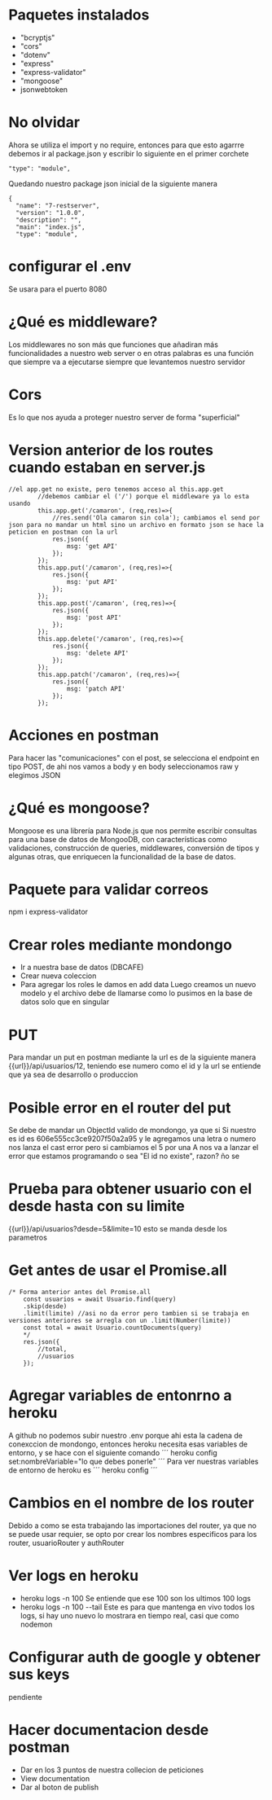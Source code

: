 # Paquetes instalados
* "bcryptjs"
* "cors"
* "dotenv"
* "express"
* "express-validator"
* "mongoose"
* jsonwebtoken
# No olvidar
Ahora se utiliza el import y no require, entonces para que esto agarrre debemos ir al package.json y 
escribir lo siguiente en el primer corchete
```
"type": "module",
```
Quedando nuestro package json inicial de la siguiente manera
```
{
  "name": "7-restserver",
  "version": "1.0.0",
  "description": "",
  "main": "index.js",
  "type": "module",
```

# configurar el .env
Se usara para el puerto 8080

# ¿Qué es middleware?
Los middlewares no son más que funciones que añadiran más funcionalidades a nuestro web server o en otras palabras es una función que siempre va a ejecutarse siempre que levantemos nuestro servidor

# Cors
Es lo que nos ayuda a proteger nuestro server de forma "superficial"

# Version anterior de los routes cuando estaban en server.js
```
//el app.get no existe, pero tenemos acceso al this.app.get 
        //debemos cambiar el ('/') porque el middleware ya lo esta usando
        this.app.get('/camaron', (req,res)=>{
            //res.send('Ola camaron sin cola'); cambiamos el send por json para no mandar un html sino un archivo en formato json se hace la peticion en postman con la url
            res.json({
                msg: 'get API'
            });
        });
        this.app.put('/camaron', (req,res)=>{  
            res.json({
                msg: 'put API'
            });
        });
        this.app.post('/camaron', (req,res)=>{
            res.json({
                msg: 'post API'
            });
        });
        this.app.delete('/camaron', (req,res)=>{
            res.json({
                msg: 'delete API'
            });
        });
        this.app.patch('/camaron', (req,res)=>{
            res.json({
                msg: 'patch API'
            });
        });
```

# Acciones en postman
Para hacer las "comunicaciones" con el post, se selecciona el endpoint en tipo POST, de ahi nos vamos a body y en body seleccionamos raw y elegimos JSON

# ¿Qué es mongoose?
Mongoose es una librería para Node.js que nos permite escribir consultas para una base de datos de MongooDB, con características como validaciones, construcción de queries, middlewares, conversión de tipos y algunas otras, que enriquecen la funcionalidad de la base de datos.

# Paquete para validar correos
npm i express-validator

# Crear roles mediante mondongo
* Ir a nuestra base de datos (DBCAFE)
* Crear nueva coleccion
* Para agregar los roles le damos en add data
Luego creamos un nuevo modelo y el archivo debe de llamarse como lo pusimos en la base de datos solo que en singular

# PUT
Para mandar un put en postman mediante la url es de la siguiente manera 
{{url}}/api/usuarios/12, teniendo ese numero como el id y la url se entiende que ya sea de desarrollo o produccion

# Posible error en el router del put
Se debe de mandar un ObjectId valido de mondongo, ya que si Si nuestro es id es 606e555cc3ce9207f50a2a95 y le agregamos una letra o numero nos lanza el cast error pero si cambiamos el 5 por una A nos va a lanzar el error que estamos programando o sea "El id no existe", razon? ño se

# Prueba para obtener usuario con el desde hasta con su limite
{{url}}/api/usuarios?desde=5&limite=10
esto se manda desde los parametros

# Get antes de usar el Promise.all
```
/* Forma anterior antes del Promise.all
    const usuarios = await Usuario.find(query)
    .skip(desde)
    .limit(limite) //asi no da error pero tambien si se trabaja en versiones anteriores se arregla con un .limit(Number(limite)) 
    const total = await Usuario.countDocuments(query)
    */
    res.json({
        //total,
        //usuarios
    });
```

# Agregar variables de entonrno a heroku 
A github no podemos subir nuestro .env porque ahi esta la cadena de conexccion de mondongo, entonces heroku necesita esas variables de entorno, y se hace con el siguiente comando 
´´´
heroku config set:nombreVariable="lo que debes ponerle"
´´´
Para ver nuestras variables de entorno de heroku es
´´´
heroku config
´´´

# Cambios en el nombre de los router
Debido a como se esta trabajando las importaciones del router, ya que no se puede usar requier, se opto por crear los nombres especificos para los router, usuarioRouter y authRouter

# Ver logs en heroku
* heroku logs -n 100 
Se entiende que ese 100 son los ultimos 100 logs
* heroku logs -n 100 --tail
Este es para que mantenga en vivo todos los logs, si hay uno nuevo lo mostrara en tiempo real, casi que como nodemon

# Configurar auth de google y obtener sus keys
pendiente

# Hacer documentacion desde postman
* Dar en los 3 puntos de nuestra collecion de peticiones
* View documentation
* Dar al boton de publish